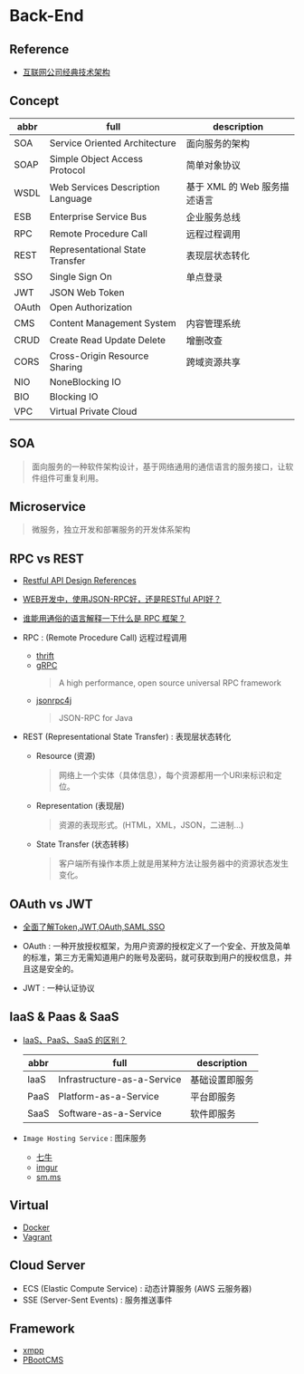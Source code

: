# Back-End

## Reference

- [互联网公司经典技术架构](https://github.com/davideuler/architecture.of.internet-product)

## Concept

| abbr | full | description
| -- | -- | --
| SOA   | Service Oriented Architecture     | 面向服务的架构
| SOAP  | Simple Object Access Protocol     | 简单对象协议 
| WSDL  | Web Services Description Language | 基于 XML 的 Web 服务描述语言
| ESB   | Enterprise Service Bus            | 企业服务总线
| RPC   | Remote Procedure Call             | 远程过程调用
| REST  | Representational State Transfer   | 表现层状态转化  
| SSO   | Single Sign On                    | 单点登录
| JWT   | JSON Web Token                    | 
| OAuth | Open Authorization                | 
| CMS   | Content Management System         | 内容管理系统
| CRUD  | Create Read Update Delete         | 增删改查
| CORS  | Cross-Origin Resource Sharing     | 跨域资源共享
| NIO   | NoneBlocking IO                   |
| BIO   | Blocking IO                       |
| VPC   | Virtual Private Cloud             | 

## SOA
> 面向服务的一种软件架构设计，基于网络通用的通信语言的服务接口，让软件组件可重复利用。

## Microservice
> 微服务，独立开发和部署服务的开发体系架构

## RPC vs REST

- [Restful API Design References](https://github.com/aisuhua/restful-api-design-references)
- [WEB开发中，使用JSON-RPC好，还是RESTful API好？](https://www.zhihu.com/question/28570307)
- [谁能用通俗的语言解释一下什么是 RPC 框架？](https://www.zhihu.com/question/25536695)

- RPC : (Remote Procedure Call) 远程过程调用
    * [thrift](https://github.com/apache/thrift)
    * [gRPC](https://github.com/grpc)
        > A high performance, open source universal RPC framework
    * [jsonrpc4j](https://github.com/briandilley/jsonrpc4j)
        > JSON-RPC for Java

- REST (Representational State Transfer) : 表现层状态转化  
    * Resource (资源) 
        > 网络上一个实体（具体信息），每个资源都用一个URI来标识和定位。 
    * Representation (表现层)
        > 资源的表现形式。(HTML，XML，JSON，二进制...) 
    * State Transfer (状态转移) 
        > 客户端所有操作本质上就是用某种方法让服务器中的资源状态发生变化。

## OAuth vs JWT

- [全面了解Token,JWT,OAuth,SAML,SSO](https://zhuanlan.zhihu.com/p/38942172)

- OAuth : 一种开放授权框架，为用户资源的授权定义了一个安全、开放及简单的标准，第三方无需知道用户的账号及密码，就可获取到用户的授权信息，并且这是安全的。
- JWT : 一种认证协议

## IaaS & Paas & SaaS

- [IaaS、PaaS、SaaS 的区别？](https://www.zhihu.com/question/21641778)

  | abbr | full | description
  | -- | -- | -- 
  | IaaS  | Infrastructure-as-a-Service   | 基础设置即服务
  | PaaS  | Platform-as-a-Service         | 平台即服务
  | SaaS  | Software-as-a-Service         | 软件即服务

- `Image Hosting Service` : 图床服务
    * [七牛](https://www.qiniu.com/)
    * [imgur](https://imgur.com/)
    * [sm.ms](https://sm.ms/)

## Virtual

- [Docker](https://github.com/docker)
- [Vagrant](https://github.com/hashicorp/vagrant)

## Cloud Server

- ECS (Elastic Compute Service) : 动态计算服务 (AWS 云服务器)
- SSE (Server-Sent Events) : 服务推送事件 

## Framework

- [xmpp](https://xmpp.org/)
- [PBootCMS](https://pbootcms.com)